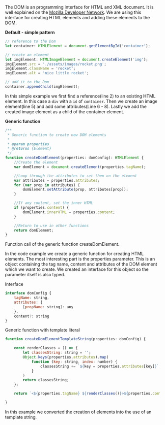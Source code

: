 The DOM is an programming interface for HTML and XML document. It is well explained on the [Mozilla Developer Network](https://developer.mozilla.org/en-US/docs/Web/API/Document\_Object\_Model/Introduction). We are using this interface for creating HTML elements and adding these elements to the DOM.  

**Default - simple pattern**

```js
// reference to the Dom
let container: HTMLElement = document.getElementById('container');

// create an element
let imgElement: HTMLImageElement = document.createElement('img');
imgElement.src = './assets/images/rocket.png';
imgElement.className = 'rocket';
imgElement.alt = 'nice little rocket';

// add it to the Dom
container.appendChild(imgElement);
```

In this simple example we first find a reference(line 2) to an existing HTML element. In this case a `div` with a `id` of `container`. Then we create an image element(line 5) and add some attributes(Line 6 - 8). Lastly we add the created image element as a child of the container element.

**Generic function**

```js
/**
 * Generic function to create new DOM elements
 *
 * @param properties
 * @returns {Element}
 */
function createDomElement(properties: domConfig): HTMLElement {
    //Create the element
    var domElement = document.createElement(properties.tagName);

    //Loop through the attributes to set them on the element
    var attributes = properties.attributes;
    for (var prop in attributes) {
        domElement.setAttribute(prop, attributes[prop]);
    }

    //If any content, set the inner HTML
    if (properties.content) {
        domElement.innerHTML = properties.content;
    }

    //Return to use in other functions
    return domElement;
}
```

Function call of the generic function createDomElement.

In the code example we create a generic function for creating HTML elements. The most interesting part is the properties parameter. This is an object containing the tag name, content and attributes of the DOM element which we want to create. We created an interface for this object so the parameter itself is also typed.

Interface

```js
interface domConfig {
    tagName: string,
    attributes: {
        [propName: string]: any
    },
    content?: string
}
```

Generic function with template literal

```js
function createDomElementTemplateString(properties: domConfig) {

    const renderClasses = () => {
        let classesString: string = '';
        Object.keys(properties.attributes).map(
            function (key: string, index: number) {
                classesString += `${key = properties.attributes[key]}`; //as a template string
            }
        )
        return classesString;
    };

    return `<${properties.tagName} ${renderClasses()}>${properties.content}</${properties.tagName}>`

}
```

In this example we converted the creation of elements into the use of an template string.
